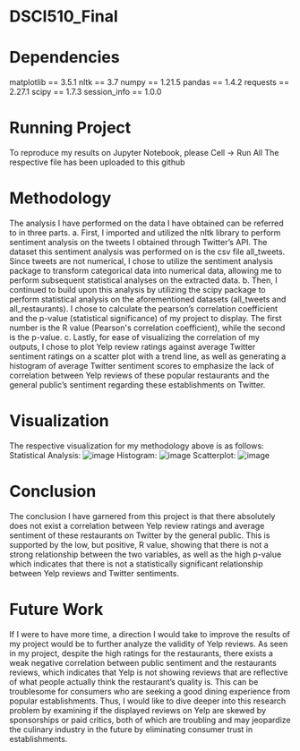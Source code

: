 # DSCI510_Final
# Dependencies 
 matplotlib == 3.5.1
nltk == 3.7
numpy == 1.21.5
pandas == 1.4.2
requests == 2.27.1
scipy == 1.7.3
session_info == 1.0.0
# Running Project 
To reproduce my results on Jupyter Notebook, please Cell → Run All 
The respective file has been uploaded to this github
# Methodology 
The analysis I have performed on the data I have obtained can be referred to in three parts.
 a. First, I imported and utilized the nltk library to perform sentiment analysis on the tweets I obtained through Twitter’s API. The dataset this sentiment analysis was performed on is the csv file all_tweets. Since tweets are not numerical, I chose to utilize the sentiment analysis package to transform categorical data into numerical data, allowing me to perform subsequent statistical analyses on the extracted data. 
b. Then, I continued to build upon this analysis by utilizing the scipy package to perform statistical analysis on the aforementioned datasets (all_tweets and all_restaurants). I chose to calculate the pearson’s correlation coefficient and the p-value (statistical significance) of my project to display. The first number is the R value (Pearson's correlation coefficient), while the second is the p-value.
c. Lastly, for ease of visualizing the correlation of my outputs, I chose to plot Yelp review ratings against average Twitter sentiment ratings on a scatter plot with a trend line, as well as generating a histogram of average Twitter sentiment scores to emphasize the lack of correlation between Yelp reviews of these popular restaurants and the general public’s sentiment regarding these establishments on Twitter. 
# Visualization 
The respective visualization for my methodology above is as follows: 
Statistical Analysis: ![image](https://user-images.githubusercontent.com/119716044/207749292-1cc45fdd-5009-4715-afd2-7f8b86536080.png)
Histogram: ![image](https://user-images.githubusercontent.com/119716044/207749376-156a73c8-821b-4142-aa74-568da842f323.png)
Scatterplot: ![image](https://user-images.githubusercontent.com/119716044/207749398-c6b65c71-f2af-48b0-a4b8-3c5fae64b9cc.png)
# Conclusion 
The conclusion I have garnered from this project is that there absolutely does not exist a correlation between Yelp review ratings and average sentiment of these restaurants on Twitter by the general public. This is supported by the low, but positive, R value, showing that there is not a strong relationship between the two variables, as well as the high p-value which indicates that there is not a statistically significant relationship between Yelp reviews and Twitter sentiments.
# Future Work 
If I were to have more time, a direction I would take to improve the results of my project would be to further analyze the validity of Yelp reviews. As seen in my project, despite the high ratings for the restaurants, there exists a weak negative correlation between public sentiment and the restaurants reviews, which indicates that Yelp is not showing reviews that are reflective of what people actually think the restaurant’s quality is. This can be troublesome for consumers who are seeking a good dining experience from popular establishments. Thus, I would like to dive deeper into this research problem by examining if the displayed reviews on Yelp are skewed by sponsorships or paid critics, both of which are troubling and may jeopardize the culinary industry in the future by eliminating consumer trust in establishments. 


